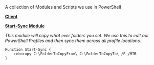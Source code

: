 A collection of Modules and Scripts we use in PowerShell

[**Client**](https://github.com/roverzealous/Public-PowerShell/tree/master/Client)

[**Start-Sync Module**](https://github.com/roverzealous/Public-PowerShell/blob/master/Client/Start-Sync.psm1)

*This module will copy what ever folders you set. We use this to edit our PowerShell Profiles and then sync them across all                 profile locations.*

    Function Start-Sync {
        robocopy C:\FolderToCopyFrom\ C:\FolderToCopyTo\ /E /MIR
    }
